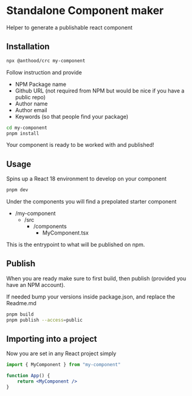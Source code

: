 # Standalone Component maker

Helper to generate a publishable react component

## Installation
```bash
npx @anthood/crc my-component
```

Follow instruction and provide
- NPM Package name
- Github URL (not required from NPM but would be nice if you have a public repo)
- Author name
- Author email
- Keywords (so that people find your package)

```bash
cd my-component
pnpm install
```
Your component is ready to be worked with and published!

## Usage

Spins up a React 18 environment to develop on your component
```bash
pnpm dev 
```
Under the components you will find a prepolated starter component
- /my-component
    - /src
        - /components
            - MyComponent.tsx

This is the entrypoint to what will be published on npm.

## Publish

When you are ready make sure to first build, then publish (provided you have an NPM account).

If needed bump your versions inside package.json, and replace the Readme.md

```bash
pnpm build
pnpm publish --access=public
```

## Importing into a project
Now you are set in any React project simply

```jsx
import { MyComponent } from "my-component"

function App() {
    return <MyComponent />
}
```
